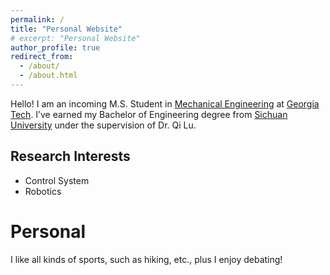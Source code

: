 ```yaml
---
permalink: /
title: "Personal Website"
# excerpt: "Personal Website"
author_profile: true
redirect_from:
  - /about/
  - /about.html
---
```


Hello! I am an incoming M.S. Student in [Mechanical Engineering](https://www.me.gatech.edu/) at [Georgia Tech](https://www.gatech.edu/). I’ve earned my Bachelor of Engineering degree from [Sichuan University](https://en.scu.edu.cn/) under the supervision of Dr. Qi Lu.

## Research Interests
- Control System
- Robotics

# Personal

I like all kinds of sports, such as hiking, etc., plus I enjoy debating!